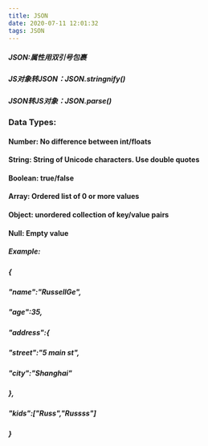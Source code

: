 ```yaml
---
title: JSON
date: 2020-07-11 12:01:32
tags: JSON
---
```


##### JSON:属性用双引号包裹

##### JS对象转JSON：JSON.stringnify()

##### JSON转JS对象：JSON.parse()



### Data Types:

#### Number: No difference between int/floats

#### String: String of Unicode characters. Use double quotes

#### Boolean: true/false

#### Array: Ordered list of 0 or more values

#### Object: unordered collection of key/value pairs

#### Null: Empty value



##### Example:

##### {

##### 		"name":"RussellGe",

##### 		"age":35,

##### 		"address":{

##### 				"street":"5 main st",

##### 				"city":"Shanghai"

##### 		},

##### 		"kids":["Russ","Russss"]

##### }

